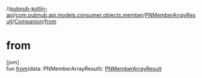 //[pubnub-kotlin-api](../../../../index.md)/[com.pubnub.api.models.consumer.objects.member](../../index.md)/[PNMemberArrayResult](../index.md)/[Companion](index.md)/[from](from.md)

# from

[jvm]\
fun [from](from.md)(data: PNMemberArrayResult): [PNMemberArrayResult](../index.md)
